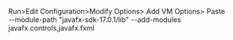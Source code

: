 Run>Edit Configuration>Modify Options> Add VM Options> Paste \
--module-path "javafx-sdk-17.0.1/lib" --add-modules javafx.controls,javafx.fxml 

